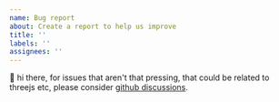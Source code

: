 ```yaml
---
name: Bug report
about: Create a report to help us improve
title: ''
labels: ''
assignees: ''
---
```


👋 hi there, for issues that aren't that pressing, that could be related to threejs etc, please consider [github discussions](https://github.com/pmndrs/react-three-fiber/discussions).
